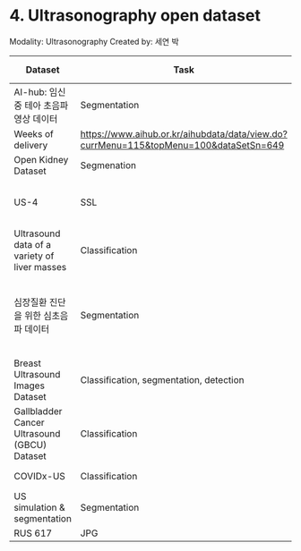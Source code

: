 # 4. Ultrasonography open dataset

Modality: Ultrasonography
Created by: 세연 박

| Dataset | Task | Image number | Image type | Annotation type | Target | Clinical info  | Links |
| --- | --- | --- | --- | --- | --- | --- | --- |
| AI-hub: 임신중 테아 초음파 영상 데이터 | Segmentation | 140,629 | PNG | JSON | Various | Sex, Weight, 
Weeks of delivery | https://www.aihub.or.kr/aihubdata/data/view.do?currMenu=115&topMenu=100&dataSetSn=649 |
| Open Kidney Dataset | Segmenation | 500 | PNG | PNG | Kidney | - | https://rsingla.ca/kidneyUS/ |
| US-4 | SSL | 1051 video, 23231 image | PNG | - | Lung, Liver | - | https://github.com/983632847/USCL |
| Ultrasound data of a variety of liver masses | Classification | 126 | DICOM |  | Liver |  | https://wiki.cancerimagingarchive.net/pages/viewpage.action?pageId=61080617 |
| 심장질환 진단을 위한 심초음파 데이터 | Segmentation | 30,000 | DICOM | json | Heart | Sex, birth date, weight, height, SBP, DBP, heart rate, hypertension, diabetes.. | https://aihub.or.kr/aihubdata/data/view.do?currMenu=115&topMenu=100&dataSetSn=502 |
| Breast Ultrasound Images Dataset | Classification, segmentation, detection | 1,578 | PNG | PNG | Breast | - | https://www.kaggle.com/datasets/aryashah2k/breast-ultrasound-images-dataset/data |
| Gallbladder Cancer Ultrasound (GBCU) Dataset | Classification | 1,255  | PNG | - | Gallbladder | - | https://gbc-iitd.github.io/data/gbcu |
| COVIDx-US | Classification | 150 video | mp4 | - | Lung | - | https://github.com/nrc-cnrc/COVID-US |
| US simulation & segmentation | Segmentation | AUS 926,
RUS 617 | JPG | PNG | Various | - | https://www.kaggle.com/datasets/ignaciorlando/ussimandsegm/data |